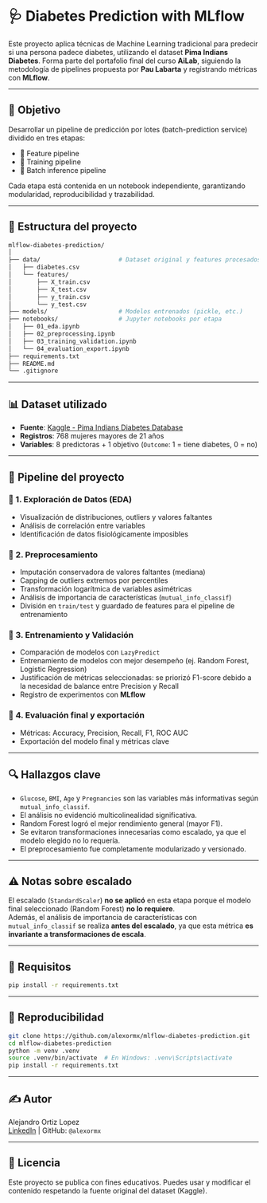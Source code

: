 
# 🩺 Diabetes Prediction with MLflow

Este proyecto aplica técnicas de Machine Learning tradicional para predecir si una persona padece diabetes, utilizando el dataset **Pima Indians Diabetes**. Forma parte del portafolio final del curso **AiLab**, siguiendo la metodología de pipelines propuesta por **Pau Labarta** y registrando métricas con **MLflow**.

---

## 🎯 Objetivo

Desarrollar un pipeline de predicción por lotes (batch-prediction service) dividido en tres etapas:

- 📘 Feature pipeline
- 📙 Training pipeline
- 📒 Batch inference pipeline

Cada etapa está contenida en un notebook independiente, garantizando modularidad, reproducibilidad y trazabilidad.

---

## 📁 Estructura del proyecto

```bash
mlflow-diabetes-prediction/
│
├── data/                      # Dataset original y features procesados
│   ├── diabetes.csv
│   └── features/
│       ├── X_train.csv
│       ├── X_test.csv
│       ├── y_train.csv
│       └── y_test.csv
├── models/                    # Modelos entrenados (pickle, etc.)
├── notebooks/                 # Jupyter notebooks por etapa
│   ├── 01_eda.ipynb
│   ├── 02_preprocessing.ipynb
│   ├── 03_training_validation.ipynb
│   └── 04_evaluation_export.ipynb
├── requirements.txt
├── README.md
└── .gitignore
```

---

## 📊 Dataset utilizado

- **Fuente**: [Kaggle - Pima Indians Diabetes Database](https://www.kaggle.com/datasets/uciml/pima-indians-diabetes-database)
- **Registros**: 768 mujeres mayores de 21 años
- **Variables**: 8 predictoras + 1 objetivo (`Outcome`: 1 = tiene diabetes, 0 = no)

---

## 🔁 Pipeline del proyecto

### 📘 1. Exploración de Datos (EDA)
- Visualización de distribuciones, outliers y valores faltantes
- Análisis de correlación entre variables
- Identificación de datos fisiológicamente imposibles

### 📘 2. Preprocesamiento
- Imputación conservadora de valores faltantes (mediana)
- Capping de outliers extremos por percentiles
- Transformación logarítmica de variables asimétricas
- Análisis de importancia de características (`mutual_info_classif`)
- División en `train/test` y guardado de features para el pipeline de entrenamiento

### 📙 3. Entrenamiento y Validación
- Comparación de modelos con `LazyPredict`
- Entrenamiento de modelos con mejor desempeño (ej. Random Forest, Logistic Regression)
- Justificación de métricas seleccionadas: se priorizó F1-score debido a la necesidad de balance entre Precision y Recall
- Registro de experimentos con **MLflow**

### 📒 4. Evaluación final y exportación
- Métricas: Accuracy, Precision, Recall, F1, ROC AUC
- Exportación del modelo final y métricas clave

---

## 🔍 Hallazgos clave

- `Glucose`, `BMI`, `Age` y `Pregnancies` son las variables más informativas según `mutual_info_classif`.
- El análisis no evidenció multicolinealidad significativa.
- Random Forest logró el mejor rendimiento general (mayor F1).
- Se evitaron transformaciones innecesarias como escalado, ya que el modelo elegido no lo requería.
- El preprocesamiento fue completamente modularizado y versionado.

---

## ⚠️ Notas sobre escalado

El escalado (`StandardScaler`) **no se aplicó** en esta etapa porque el modelo final seleccionado (Random Forest) **no lo requiere**.  
Además, el análisis de importancia de características con `mutual_info_classif` se realiza **antes del escalado**, ya que esta métrica **es invariante a transformaciones de escala**.

---

## 🧪 Requisitos

```bash
pip install -r requirements.txt
```

---

## 🔁 Reproducibilidad

```bash
git clone https://github.com/alexormx/mlflow-diabetes-prediction.git
cd mlflow-diabetes-prediction
python -m venv .venv
source .venv/bin/activate  # En Windows: .venv\Scripts\activate
pip install -r requirements.txt
```

---

## ✍️ Autor
Alejandro Ortiz Lopez  
[LinkedIn](https://www.linkedin.com/in/alexormx/) | GitHub: `@alexormx`

---

## 📌 Licencia

Este proyecto se publica con fines educativos. Puedes usar y modificar el contenido respetando la fuente original del dataset (Kaggle).
